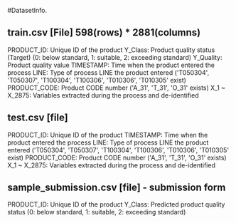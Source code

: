 #DatasetInfo.
## train.csv [File] 598(rows) * 2881(columns)
PRODUCT_ID: Unique ID of the product
Y_Class: Product quality status (Target) (0: below standard, 1: suitable, 2: exceeding standard)
Y_Quality: Product quality value
TIMESTAMP: Time when the product entered the process
LINE: Type of process LINE the product entered ('T050304', 'T050307', 'T100304', 'T100306', 'T010306', 'T010305' exist)
PRODUCT_CODE: Product CODE number ('A_31', 'T_31', 'O_31' exists)
X_1 ~ X_2875: Variables extracted during the process and de-identified

## test.csv [file]
PRODUCT_ID: Unique ID of the product
TIMESTAMP: Time when the product entered the process
LINE: Type of process LINE the product entered ('T050304', 'T050307', 'T100304', 'T100306', 'T010306', 'T010305' exist)
PRODUCT_CODE: Product CODE number ('A_31', 'T_31', 'O_31' exists)
X_1 ~ X_2875: Variables extracted during the process and de-identified

## sample_submission.csv [file] - submission form
PRODUCT_ID: Unique ID of the product
Y_Class: Predicted product quality status (0: below standard, 1: suitable, 2: exceeding standard)
